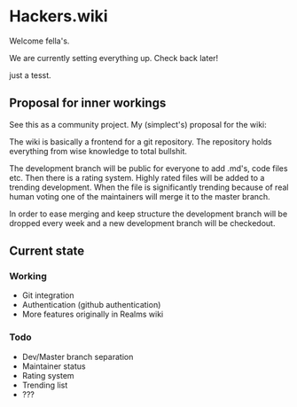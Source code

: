 # Hackers.wiki


Welcome fella's. 

We are currently setting everything up. Check back later!

just a tesst.

## Proposal for inner workings

See this as a community project.
My (simplect's) proposal for the wiki:

The wiki is basically a frontend for a git repository. The repository holds everything from wise knowledge to total bullshit. 

The development branch will be public for everyone to add .md's, code files etc. Then there is a rating system. Highly rated files will be added to a trending development. When the file is significantly trending because of real human voting one of the maintainers will merge it to the master branch.

In order to ease merging and keep structure the development branch will be dropped every week and a new development branch will be checkedout.


## Current state

### Working
- Git integration
- Authentication (github authentication)
- More features originally in Realms wiki

### Todo
- Dev/Master branch separation
- Maintainer status
- Rating system
- Trending list
- ???
